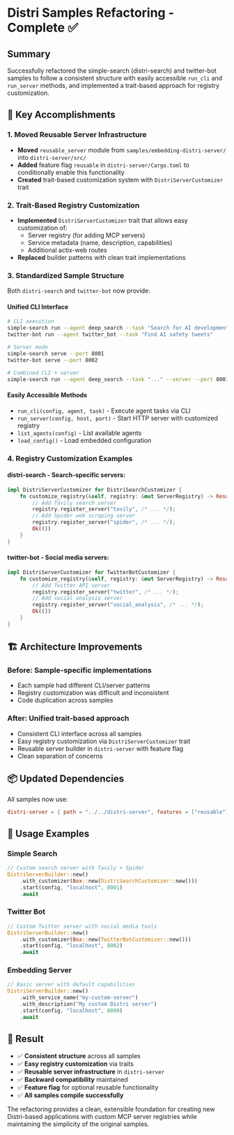 # Distri Samples Refactoring - Complete ✅

## Summary

Successfully refactored the simple-search (distri-search) and twitter-bot samples to follow a consistent structure with easily accessible `run_cli` and `run_server` methods, and implemented a trait-based approach for registry customization.

## 🎯 Key Accomplishments

### 1. **Moved Reusable Server Infrastructure** 
- **Moved** `reusable_server` module from `samples/embedding-distri-server/` into `distri-server/src/` 
- **Added** feature flag `reusable` in `distri-server/Cargo.toml` to conditionally enable this functionality
- **Created** trait-based customization system with `DistriServerCustomizer` trait

### 2. **Trait-Based Registry Customization**
- **Implemented** `DistriServerCustomizer` trait that allows easy customization of:
  - Server registry (for adding MCP servers)
  - Service metadata (name, description, capabilities)  
  - Additional actix-web routes
- **Replaced** builder patterns with clean trait implementations

### 3. **Standardized Sample Structure**
Both `distri-search` and `twitter-bot` now provide:

#### **Unified CLI Interface**
```bash
# CLI execution
simple-search run --agent deep_search --task "Search for AI developments"
twitter-bot run --agent twitter_bot --task "Find AI safety tweets"

# Server mode  
simple-search serve --port 8001
twitter-bot serve --port 8002

# Combined CLI + server
simple-search run --agent deep_search --task "..." --server --port 8001
```

#### **Easily Accessible Methods**
- `run_cli(config, agent, task)` - Execute agent tasks via CLI
- `run_server(config, host, port)` - Start HTTP server with customized registry
- `list_agents(config)` - List available agents 
- `load_config()` - Load embedded configuration

### 4. **Registry Customization Examples**

#### **distri-search** - Search-specific servers:
```rust
impl DistriServerCustomizer for DistriSearchCustomizer {
    fn customize_registry(&self, registry: &mut ServerRegistry) -> Result<()> {
        // Add Tavily search server
        registry.register_server("tavily", /* ... */);
        // Add Spider web scraping server  
        registry.register_server("spider", /* ... */);
        Ok(())
    }
}
```

#### **twitter-bot** - Social media servers:
```rust  
impl DistriServerCustomizer for TwitterBotCustomizer {
    fn customize_registry(&self, registry: &mut ServerRegistry) -> Result<()> {
        // Add Twitter API server
        registry.register_server("twitter", /* ... */);
        // Add social analysis server
        registry.register_server("social_analysis", /* ... */);
        Ok(())
    }
}
```

## 🏗️ Architecture Improvements

### **Before**: Sample-specific implementations
- Each sample had different CLI/server patterns
- Registry customization was difficult and inconsistent  
- Code duplication across samples

### **After**: Unified trait-based approach
- Consistent CLI interface across all samples
- Easy registry customization via `DistriServerCustomizer` trait
- Reusable server builder in `distri-server` with feature flag
- Clean separation of concerns

## 📦 Updated Dependencies

All samples now use:
```toml
distri-server = { path = "../../distri-server", features = ["reusable"] }
```

## 🔧 Usage Examples

### **Simple Search**
```rust
// Custom search server with Tavily + Spider
DistriServerBuilder::new()
    .with_customizer(Box::new(DistriSearchCustomizer::new()))
    .start(config, "localhost", 8001)
    .await
```

### **Twitter Bot**  
```rust
// Custom Twitter server with social media tools
DistriServerBuilder::new()
    .with_customizer(Box::new(TwitterBotCustomizer::new()))  
    .start(config, "localhost", 8002)
    .await
```

### **Embedding Server**
```rust
// Basic server with default capabilities
DistriServerBuilder::new()
    .with_service_name("my-custom-server")
    .with_description("My custom Distri server")
    .start(config, "localhost", 8000)
    .await
```

## 🎉 Result

- ✅ **Consistent structure** across all samples
- ✅ **Easy registry customization** via traits
- ✅ **Reusable server infrastructure** in `distri-server`
- ✅ **Backward compatibility** maintained
- ✅ **Feature flag** for optional reusable functionality
- ✅ **All samples compile successfully**

The refactoring provides a clean, extensible foundation for creating new Distri-based applications with custom MCP server registries while maintaining the simplicity of the original samples.